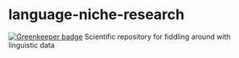 # language-niche-research

[![Greenkeeper badge](https://badges.greenkeeper.io/RichardLitt/language-niche-research.svg)](https://greenkeeper.io/)
Scientific repository for fiddling around with linguistic data
